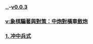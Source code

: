 ### [..](..)-[v0.0.3](https://github.com/littleflute/cchess/edit/master/ref/pu/PianZhaoYuDuiCe/6/readme.md)
### [v:象棋騙著與對策：中炮對橫車斂炮](https://www.youtube.com/watch?v=sw1B7uJlazM)
### [1. 冲中兵式](1)

